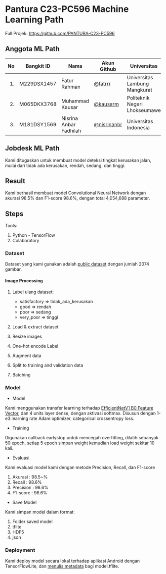 # Pantura C23-PC596 Machine Learning Path

Full Projek: https://github.com/PANTURA-C23-PC596

## Anggota ML Path

|No|Bangkit ID|Nama|Akun Github|Universitas|
|---:|-|-|-|-|
|1.|M229DSX1457|Fatur Rahman|[@fatrrr](https://github.com/fatrrr)|Universitas Lambung Mangkurat|
|2.|M065DKX3768|Muhammad Kausar|[@kausarm](https://github.com/kausarm)|Politeknik Negeri Lhokseumawe|
|3.|M181DSY1569|Nisrina Anbar Fadhilah|[@nisrinanbr](https://github.com/nisrinanbr)|Universitas Indonesia|

## Jobdesk ML Path

Kami ditugaskan untuk membuat model deteksi tingkat kerusakan jalan, mulai dari tidak ada kerusakan, rendah, sedang, dan tinggi.

## Result

Kami berhasil membuat model Convolutional Neural Network dengan akurasi 98.5% dan F1-score 98.6%, dengan total 4,054,688 parameter.

## Steps

Tools:
1. Python - TensorFlow
2. Colaboratory

### Dataset

Dataset yang kami gunakan adalah [public dataset](https://www.kaggle.com/datasets/prudhvignv/road-damage-classification-and-assessment) dengan jumlah 2074 gambar.

#### Image Processing

1. Label ulang dataset:
    - satisfactory => tidak_ada_kerusakan
    - good         => rendah
    - poor         => sedang
    - very_poor    => tinggi

2. Load & extract dataset
3. Resize images
4. One-hot encode Label
5. Augment data
6. Split to training and validation data
7. Batching


### Model

- Model

Kami menggunakan transfer learning terhadap [EfficientNetV1 B0 Feature Vector](https://tfhub.dev/tensorflow/efficientnet/b0/feature-vector/1), dan 4 units layer dense, dengan aktivasi softmax. Disusun dengan 1-e3 learning rate Adam optimizer, categorical crossentropy loss.

- Training

Digunakan callback earlystop untuk mencegah overfitting, dilatih sebanyak 50 epoch, setiap 5 epoch simpan weight kemudian load weight sekitar 10 kali.

- Evaluasi

Kami evaluasi model kami dengan metode Precision, Recall, dan F1-score
1. Akurasi      : 98.5~%
2. Recall       : 98.6%
3. Precision    : 98.6%
4. F1-score     : 98.6%

- Save Model

Kami simpan model dalam format:
1. Folder saved model
2. tflite
3. HDF5
4. json

### Deployment

Kami deploy model secara lokal terhadap aplikasi Android dengan TensorFlowLite, dan [menulis metadata](https://www.tensorflow.org/lite/models/convert/metadata) bagi model.tflite.
